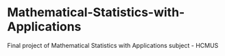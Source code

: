 # Mathematical-Statistics-with-Applications
Final project of Mathematical Statistics with Applications subject - HCMUS
